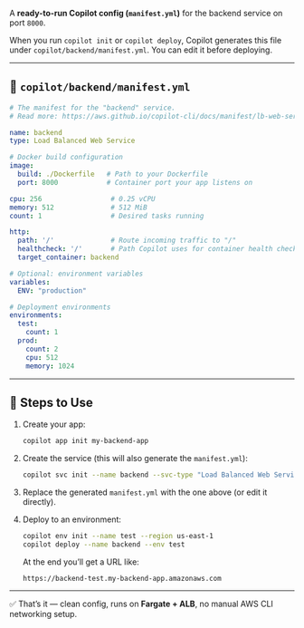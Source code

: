 A **ready-to-run Copilot config (`manifest.yml`)** for the backend service on port `8000`.

When you run `copilot init` or `copilot deploy`, Copilot generates this file under `copilot/backend/manifest.yml`. You can edit it before deploying.

---

## 📄 `copilot/backend/manifest.yml`

```yaml
# The manifest for the "backend" service.
# Read more: https://aws.github.io/copilot-cli/docs/manifest/lb-web-service/

name: backend
type: Load Balanced Web Service

# Docker build configuration
image:
  build: ./Dockerfile   # Path to your Dockerfile
  port: 8000            # Container port your app listens on

cpu: 256                 # 0.25 vCPU
memory: 512              # 512 MiB
count: 1                 # Desired tasks running

http:
  path: '/'              # Route incoming traffic to "/"
  healthcheck: '/'       # Path Copilot uses for container health check
  target_container: backend

# Optional: environment variables
variables:
  ENV: "production"

# Deployment environments
environments:
  test:
    count: 1
  prod:
    count: 2
    cpu: 512
    memory: 1024
```

---

## 🚀 Steps to Use

1. Create your app:

   ```bash
   copilot app init my-backend-app
   ```

2. Create the service (this will also generate the `manifest.yml`):

   ```bash
   copilot svc init --name backend --svc-type "Load Balanced Web Service" --dockerfile ./Dockerfile --port 8000
   ```

3. Replace the generated `manifest.yml` with the one above (or edit it directly).

4. Deploy to an environment:

   ```bash
   copilot env init --name test --region us-east-1
   copilot deploy --name backend --env test
   ```

   At the end you’ll get a URL like:

   ```
   https://backend-test.my-backend-app.amazonaws.com
   ```

---

✅ That’s it — clean config, runs on **Fargate + ALB**, no manual AWS CLI networking setup.
